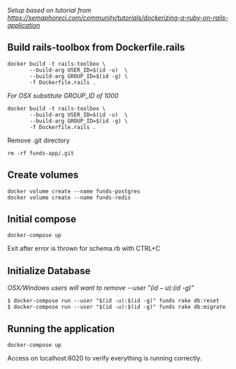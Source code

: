 _Setup based on tutorial from https://semaphoreci.com/community/tutorials/dockerizing-a-ruby-on-rails-application_

## Build rails-toolbox from Dockerfile.rails

```
docker build -t rails-toolbox \
       --build-arg USER_ID=$(id -u)  \
       --build-arg GROUP_ID=$(id -g) \
       -f Dockerfile.rails .
```

_For OSX substitute GROUP_ID of 1000_

```
docker build -t rails-toolbox \
       --build-arg USER_ID=$(id -u)  \
       --build-arg GROUP_ID=$(id -g) \
       -f Dockerfile.rails .
```

Remove .git directory

```
rm -rf funds-app/.git
```

## Create volumes

```
docker volume create --name funds-postgres
docker volume create --name funds-redis
```

## Initial compose

```
docker-compose up
```

Exit after error is thrown for schema.rb with CTRL+C

## Initialize Database

_OSX/Windows users will want to remove --­­user "$(id -­u):$(id -­g)"_

```
$ docker­-compose run --­­user "$(id ­-u):$(id -­g)" funds rake db:reset
$ docker­-compose run --­­user "$(id ­-u):$(id -­g)" funds rake db:migrate
```

## Running the application

```
docker-compose up
```

Access on localhost:8020 to verify everything is running correctly.
